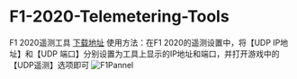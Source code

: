 # F1-2020-Telemetering-Tools
F1 2020遥测工具
[下载地址](http://gitee.com/n-i-n-g/F1-2020-Telemetering-Tools/releases)
使用方法：在F1 2020的遥测设置中，将【UDP IP地址】和【UDP 端口】分别设置为工具上显示的IP地址和端口，并打开游戏中的【UDP遥测】选项即可
![F1Pannel](https://gongjiaxin.com/static/img/F1Pannel.gif)
